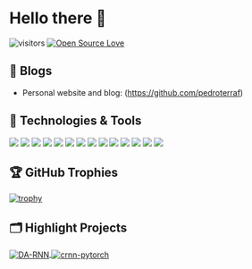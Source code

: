 # Hello there 👋

![visitors](https://visitor-badge.laobi.icu/badge?page_id=pedroterraf)
[![Open Source Love](https://badges.frapsoft.com/os/v1/open-source.svg?v=102)](https://github.com/pedroterraf/Countries-PI/tree/main/PI%20-%20Pedro%20Terraf%2019-6-2023)
## 📝 Blogs

- Personal website and blog: (https://github.com/pedroterraf)

## 🔧 Technologies & Tools

![](https://img.shields.io/badge/OS-Windows-informational?style=flat&logo=linux&logoColor=white&color=6aa6f8)
![](https://img.shields.io/badge/Editor-VS_Code-informational?style=flat&logo=visual-studio-code&logoColor=white&color=6aa6f8)
![](https://img.shields.io/badge/Code-JavaScript-informational?style=flat&logo=javascript&logoColor=white&color=6aa6f8)
![](https://img.shields.io/badge/Code-Redux-informational?style=flat&logo=go&logoColor=white&color=6aa6f8)
![](https://img.shields.io/badge/Code-React-informational?style=flat&logo=react&logoColor=white&color=6aa6f8)
![](https://img.shields.io/badge/Code-Vitejs-informational?style=flat&logo=react&logoColor=white&color=6aa6f8)
![](https://img.shields.io/badge/Code-Nodejs-informational?style=flat&logo=react&logoColor=white&color=6aa6f8)
![](https://img.shields.io/badge/Code-Express-informational?style=flat&logo=react&logoColor=white&color=6aa6f8)
![](https://img.shields.io/badge/Code-Sequelize-informational?style=flat&logo=react&logoColor=white&color=6aa6f8)
![](https://img.shields.io/badge/Code-HTML-informational?style=flat&logo=react&logoColor=white&color=6aa6f8)
![](https://img.shields.io/badge/Code-CSS-informational?style=flat&logo=react&logoColor=white&color=6aa6f8)
![](https://img.shields.io/badge/Tools-PostgreSQL-informational?style=flat&logo=postgresql&logoColor=white&color=6aa6f8)
![](https://img.shields.io/badge/Tools-Airtable-informational?style=flat&logo=docker&logoColor=white&color=6aa6f8)
![](https://img.shields.io/badge/Tools-AmazonWeb-informational?style=flat&logo=kubernetes&logoColor=white&color=6aa6f8)

## 🏆 GitHub Trophies

[![trophy](https://github-profile-trophy.vercel.app/?username=pedroterraf&theme=nord&column=7)](https://github.com/ryo-ma/github-profile-trophy)


## 🗂️ Highlight Projects

<a href="https://github.com/pedroterraf/Countries-PI">
  <img align="center" src="https://github.com/pedroterraf/pedroterraf/assets/106350031/305e2b1d-ee2e-4044-a8fc-97de05e32070" alt="DA-RNN" />
</a>

<a href="https://github.com/pedroterraf/RickAndMorty">
  <img align="center" src="https://github.com/pedroterraf/pedroterraf/assets/106350031/de29f476-2960-4185-8027-b64881af5250" alt="crnn-pytorch" />
</a>
